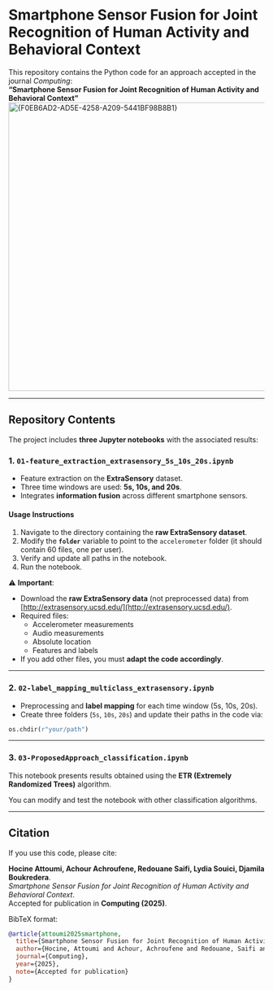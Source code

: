 # Smartphone Sensor Fusion for Joint Recognition of Human Activity and Behavioral Context

This repository contains the Python code for an approach accepted in the journal *Computing*:  
**“Smartphone Sensor Fusion for Joint Recognition of Human Activity and Behavioral Context”**
<img width="877" height="567" alt="{F0EB6AD2-AD5E-4258-A209-5441BF98B8B1}" src="https://github.com/user-attachments/assets/93931679-5667-43a5-a298-2470b38c1bfe" />

---

## Repository Contents

The project includes **three Jupyter notebooks** with the associated results:

### 1. `01-feature_extraction_extrasensory_5s_10s_20s.ipynb`
- Feature extraction on the **ExtraSensory** dataset.  
- Three time windows are used: **5s, 10s, and 20s**.  
- Integrates **information fusion** across different smartphone sensors.  

#### Usage Instructions
1. Navigate to the directory containing the **raw ExtraSensory dataset**.  
2. Modify the **`folder`** variable to point to the `accelerometer` folder (it should contain 60 files, one per user).  
3. Verify and update all paths in the notebook.  
4. Run the notebook.  

⚠️ **Important**:  
- Download the **raw ExtraSensory data** (not preprocessed data) from [http://extrasensory.ucsd.edu/](http://extrasensory.ucsd.edu/).  
- Required files:
  - Accelerometer measurements  
  - Audio measurements  
  - Absolute location  
  - Features and labels  
- If you add other files, you must **adapt the code accordingly**.  

---

### 2. `02-label_mapping_multiclass_extrasensory.ipynb`
- Preprocessing and **label mapping** for each time window (5s, 10s, 20s).  
- Create three folders (`5s`, `10s`, `20s`) and update their paths in the code via:  

```python
os.chdir(r"your/path")
```
---
### 3. `03-ProposedApproach_classification.ipynb`

This notebook presents results obtained using the **ETR (Extremely Randomized Trees)** algorithm.

You can modify and test the notebook with other classification algorithms.

---

## Citation

If you use this code, please cite:

**Hocine Attoumi, Achour Achroufene, Redouane Saifi, Lydia Souici, Djamila Boukredera**.  
*Smartphone Sensor Fusion for Joint Recognition of Human Activity and Behavioral Context*.  
Accepted for publication in **Computing (2025)**.

BibTeX format:

```bibtex
@article{attoumi2025smartphone,
  title={Smartphone Sensor Fusion for Joint Recognition of Human Activity and Behavioral Context},
  author={Hocine, Attoumi and Achour, Achroufene and Redouane, Saifi and Lydia Souici and Djamila Boukredera},
  journal={Computing},
  year={2025},
  note={Accepted for publication}
}
```

